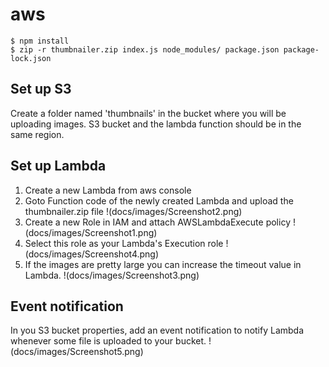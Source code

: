 # aws

```
$ npm install
$ zip -r thumbnailer.zip index.js node_modules/ package.json package-lock.json
```

## Set up S3
Create a folder named 'thumbnails' in the bucket where you will be uploading images.
S3 bucket and the lambda function should be in the same region.

## Set up Lambda
1. Create a new Lambda from aws console
2. Goto Function code of the newly created Lambda and upload the thumbnailer.zip file
!(docs/images/Screenshot2.png)
3. Create a new Role in IAM and attach AWSLambdaExecute policy
!(docs/images/Screenshot1.png)
4. Select this role as your Lambda's Execution role
!(docs/images/Screenshot4.png)
5. If the images are pretty large you can increase the timeout value in Lambda.
!(docs/images/Screenshot3.png) 

## Event notification
In you S3 bucket properties, add an event notification to notify Lambda whenever some file is uploaded to your bucket.
!(docs/images/Screenshot5.png)


